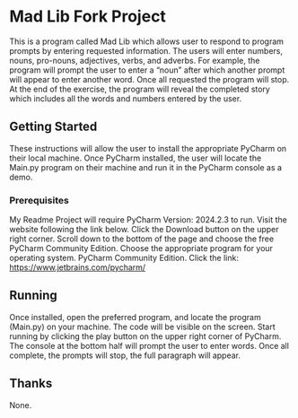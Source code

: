 # Mad Lib Fork Project  

This is a program called Mad Lib which allows user to respond to program prompts by entering requested information. The users will enter numbers, nouns, pro-nouns, adjectives, verbs, and adverbs. For example, the program will prompt the user to enter a “noun” after which another prompt will appear to enter another word. Once all requested the program will stop. At the end of the exercise, the program will reveal the completed story which includes all the words and numbers entered by the user. 

## Getting Started

These instructions will allow the user to install the appropriate PyCharm on their local machine. Once PyCharm installed, the user will locate the Main.py program on their machine and run it in the PyCharm console as a demo. 

### Prerequisites

My Readme Project will require PyCharm Version: 2024.2.3 to run. Visit the website following the link below. Click the Download button on the upper right corner. Scroll down to the bottom of the page and choose the free PyCharm Community Edition. Choose the appropriate program for your operating system. 
PyCharm Community Edition.
Click the link: https://www.jetbrains.com/pycharm/


## Running

Once installed, open the preferred program, and locate the program (Main.py) on your machine. The code will be visible on the screen. Start running by clicking the play button on the upper right corner of PyCharm. The console at the bottom half will prompt the user to enter words. Once all complete, the prompts will stop, the full paragraph will appear. 


## Thanks
None.
